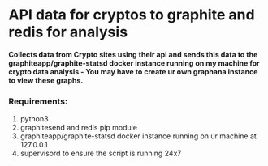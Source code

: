 # API data for cryptos to graphite and redis for analysis
**Collects data from Crypto sites using their api and sends this data to the graphiteapp/graphite-statsd docker instance running on my machine for crypto data analysis - You may have to create ur own graphana instance to view these graphs.**

### Requirements:
1. python3
2. graphitesend and redis pip module
3. graphiteapp/graphite-statsd docker instance running on ur machine at 127.0.0.1
4. supervisord to ensure the script is running 24x7
